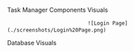 Task Manager Components Visuals


                              ![Login Page](./screenshots/Login%20Page.png)
                              
                                     



Database Visuals








